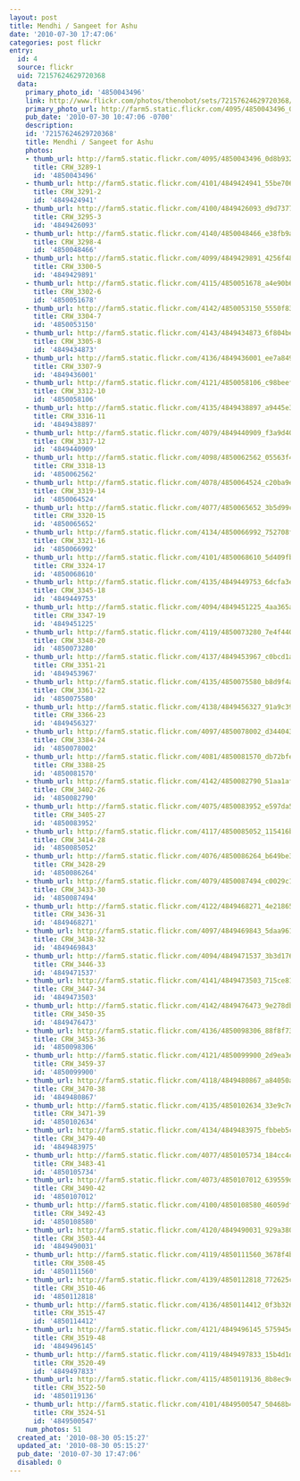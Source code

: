 ```yaml
---
layout: post
title: Mendhi / Sangeet for Ashu
date: '2010-07-30 17:47:06'
categories: post flickr
entry:
  id: 4
  source: flickr
  uid: 72157624629720368
  data:
    primary_photo_id: '4850043496'
    link: http://www.flickr.com/photos/thenobot/sets/72157624629720368/
    primary_photo_url: http://farm5.static.flickr.com/4095/4850043496_0d8b932817_m.jpg
    pub_date: '2010-07-30 10:47:06 -0700'
    description: 
    id: '72157624629720368'
    title: Mendhi / Sangeet for Ashu
    photos:
    - thumb_url: http://farm5.static.flickr.com/4095/4850043496_0d8b932817_s.jpg
      title: CRW_3289-1
      id: '4850043496'
    - thumb_url: http://farm5.static.flickr.com/4101/4849424941_55be706976_s.jpg
      title: CRW_3291-2
      id: '4849424941'
    - thumb_url: http://farm5.static.flickr.com/4100/4849426093_d9d73775d5_s.jpg
      title: CRW_3295-3
      id: '4849426093'
    - thumb_url: http://farm5.static.flickr.com/4140/4850048466_e38fb9a270_s.jpg
      title: CRW_3298-4
      id: '4850048466'
    - thumb_url: http://farm5.static.flickr.com/4099/4849429891_4256f48173_s.jpg
      title: CRW_3300-5
      id: '4849429891'
    - thumb_url: http://farm5.static.flickr.com/4115/4850051678_a4e90b6028_s.jpg
      title: CRW_3302-6
      id: '4850051678'
    - thumb_url: http://farm5.static.flickr.com/4142/4850053150_5550f8362c_s.jpg
      title: CRW_3304-7
      id: '4850053150'
    - thumb_url: http://farm5.static.flickr.com/4143/4849434873_6f804bec01_s.jpg
      title: CRW_3305-8
      id: '4849434873'
    - thumb_url: http://farm5.static.flickr.com/4136/4849436001_ee7a8498c0_s.jpg
      title: CRW_3307-9
      id: '4849436001'
    - thumb_url: http://farm5.static.flickr.com/4121/4850058106_c98beefb87_s.jpg
      title: CRW_3312-10
      id: '4850058106'
    - thumb_url: http://farm5.static.flickr.com/4135/4849438897_a9445e33b0_s.jpg
      title: CRW_3316-11
      id: '4849438897'
    - thumb_url: http://farm5.static.flickr.com/4079/4849440909_f3a9d40e18_s.jpg
      title: CRW_3317-12
      id: '4849440909'
    - thumb_url: http://farm5.static.flickr.com/4098/4850062562_05563f4e19_s.jpg
      title: CRW_3318-13
      id: '4850062562'
    - thumb_url: http://farm5.static.flickr.com/4078/4850064524_c20ba9eb34_s.jpg
      title: CRW_3319-14
      id: '4850064524'
    - thumb_url: http://farm5.static.flickr.com/4077/4850065652_3b5d99c1f0_s.jpg
      title: CRW_3320-15
      id: '4850065652'
    - thumb_url: http://farm5.static.flickr.com/4134/4850066992_752708f2e6_s.jpg
      title: CRW_3321-16
      id: '4850066992'
    - thumb_url: http://farm5.static.flickr.com/4101/4850068610_5d409fb867_s.jpg
      title: CRW_3324-17
      id: '4850068610'
    - thumb_url: http://farm5.static.flickr.com/4135/4849449753_6dcfa3e7e1_s.jpg
      title: CRW_3345-18
      id: '4849449753'
    - thumb_url: http://farm5.static.flickr.com/4094/4849451225_4aa365a12e_s.jpg
      title: CRW_3347-19
      id: '4849451225'
    - thumb_url: http://farm5.static.flickr.com/4119/4850073280_7e4f440af0_s.jpg
      title: CRW_3348-20
      id: '4850073280'
    - thumb_url: http://farm5.static.flickr.com/4137/4849453967_c0bcd1a25b_s.jpg
      title: CRW_3351-21
      id: '4849453967'
    - thumb_url: http://farm5.static.flickr.com/4135/4850075580_b8d9f4acdd_s.jpg
      title: CRW_3361-22
      id: '4850075580'
    - thumb_url: http://farm5.static.flickr.com/4138/4849456327_91a9c3910b_s.jpg
      title: CRW_3366-23
      id: '4849456327'
    - thumb_url: http://farm5.static.flickr.com/4097/4850078002_d344043118_s.jpg
      title: CRW_3384-24
      id: '4850078002'
    - thumb_url: http://farm5.static.flickr.com/4081/4850081570_db72bfe703_s.jpg
      title: CRW_3388-25
      id: '4850081570'
    - thumb_url: http://farm5.static.flickr.com/4142/4850082790_51aa1afe12_s.jpg
      title: CRW_3402-26
      id: '4850082790'
    - thumb_url: http://farm5.static.flickr.com/4075/4850083952_e597da58e2_s.jpg
      title: CRW_3405-27
      id: '4850083952'
    - thumb_url: http://farm5.static.flickr.com/4117/4850085052_115416b2e5_s.jpg
      title: CRW_3414-28
      id: '4850085052'
    - thumb_url: http://farm5.static.flickr.com/4076/4850086264_b649be3a1f_s.jpg
      title: CRW_3428-29
      id: '4850086264'
    - thumb_url: http://farm5.static.flickr.com/4079/4850087494_c0029c1113_s.jpg
      title: CRW_3433-30
      id: '4850087494'
    - thumb_url: http://farm5.static.flickr.com/4122/4849468271_4e21865ed5_s.jpg
      title: CRW_3436-31
      id: '4849468271'
    - thumb_url: http://farm5.static.flickr.com/4097/4849469843_5daa9614db_s.jpg
      title: CRW_3438-32
      id: '4849469843'
    - thumb_url: http://farm5.static.flickr.com/4094/4849471537_3b3d17608a_s.jpg
      title: CRW_3446-33
      id: '4849471537'
    - thumb_url: http://farm5.static.flickr.com/4141/4849473503_715ce81622_s.jpg
      title: CRW_3447-34
      id: '4849473503'
    - thumb_url: http://farm5.static.flickr.com/4142/4849476473_9e278db1d7_s.jpg
      title: CRW_3450-35
      id: '4849476473'
    - thumb_url: http://farm5.static.flickr.com/4136/4850098306_88f8f735ae_s.jpg
      title: CRW_3453-36
      id: '4850098306'
    - thumb_url: http://farm5.static.flickr.com/4121/4850099900_2d9ea3eed1_s.jpg
      title: CRW_3459-37
      id: '4850099900'
    - thumb_url: http://farm5.static.flickr.com/4118/4849480867_a84050a559_s.jpg
      title: CRW_3470-38
      id: '4849480867'
    - thumb_url: http://farm5.static.flickr.com/4135/4850102634_33e9c7e308_s.jpg
      title: CRW_3471-39
      id: '4850102634'
    - thumb_url: http://farm5.static.flickr.com/4134/4849483975_fbbeb5c91d_s.jpg
      title: CRW_3479-40
      id: '4849483975'
    - thumb_url: http://farm5.static.flickr.com/4077/4850105734_184cc4c169_s.jpg
      title: CRW_3483-41
      id: '4850105734'
    - thumb_url: http://farm5.static.flickr.com/4073/4850107012_639559de77_s.jpg
      title: CRW_3490-42
      id: '4850107012'
    - thumb_url: http://farm5.static.flickr.com/4100/4850108580_46059df0d2_s.jpg
      title: CRW_3492-43
      id: '4850108580'
    - thumb_url: http://farm5.static.flickr.com/4120/4849490031_929a3804d3_s.jpg
      title: CRW_3503-44
      id: '4849490031'
    - thumb_url: http://farm5.static.flickr.com/4119/4850111560_3678f4b6c7_s.jpg
      title: CRW_3508-45
      id: '4850111560'
    - thumb_url: http://farm5.static.flickr.com/4139/4850112818_772625c11a_s.jpg
      title: CRW_3510-46
      id: '4850112818'
    - thumb_url: http://farm5.static.flickr.com/4136/4850114412_0f3b326a3f_s.jpg
      title: CRW_3515-47
      id: '4850114412'
    - thumb_url: http://farm5.static.flickr.com/4121/4849496145_575945ed66_s.jpg
      title: CRW_3519-48
      id: '4849496145'
    - thumb_url: http://farm5.static.flickr.com/4119/4849497833_15b4d1da6e_s.jpg
      title: CRW_3520-49
      id: '4849497833'
    - thumb_url: http://farm5.static.flickr.com/4115/4850119136_8b8ec9c59a_s.jpg
      title: CRW_3522-50
      id: '4850119136'
    - thumb_url: http://farm5.static.flickr.com/4101/4849500547_50468b4011_s.jpg
      title: CRW_3524-51
      id: '4849500547'
    num_photos: 51
  created_at: '2010-08-30 05:15:27'
  updated_at: '2010-08-30 05:15:27'
  pub_date: '2010-07-30 17:47:06'
  disabled: 0
---
```

